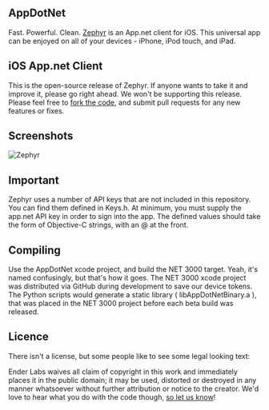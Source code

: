 ## AppDotNet
Fast. Powerful. Clean. [Zephyr](http://getzephyrapp.net) is an App.net client for iOS. This universal app can be enjoyed on all of your devices - iPhone, iPod touch, and iPad. 

## iOS App.net Client
This is the open-source release of Zephyr. If anyone wants to take it and
improve it, please go right ahead. We won't be supporting this release. Please feel free to [fork the code](https://github.com/enderlabs/ZephyrAppDotNet), and submit pull requests for any new features or fixes.

## Screenshots
![Zephyr](https://getzephyrapp.com/images/iphone1.png "Zephyr")

## Important
Zephyr uses a number of API keys that are not included in this repository.
You can find them defined in Keys.h. At minimum, you must supply the app.net
API key in order to sign into the app. The defined values should take the
form of Objective-C strings, with an @ at the front.

## Compiling
Use the AppDotNet xcode project, and build the NET 3000 target. Yeah, it's named
confusingly, but that's how it goes. The NET 3000 xcode project was distributed via GitHub during development to save our device tokens. The Python scripts would generate a static library ( libAppDotNetBinary.a ), that was placed in the NET 3000 project before each beta build was released.

## Licence
There isn't a license, but some people like to see some legal looking text: 

Ender Labs waives all claim of copyright in this work and immediately places it in the public domain; it may be used, distorted or destroyed in any manner whatsoever without further attribution or notice to the creator. We'd love to hear what you do with the code though, [so let us know](http://enderlabs.com/contact)!